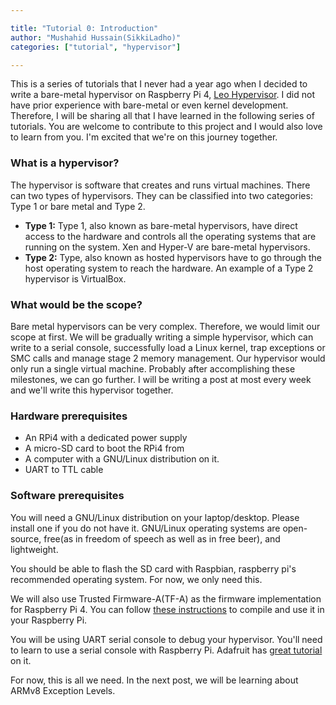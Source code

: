 ```yaml
---

title: "Tutorial 0: Introduction"
author: "Mushahid Hussain(SikkiLadho)"
categories: ["tutorial", "hypervisor"]

---
```

This is a series of tutorials that I never had a year ago when I decided to write a bare-metal hypervisor on Raspberry Pi 4, [Leo Hypervisor](http://gihtub.com/sikkiladho/leo). I did not have prior experience with bare-metal or even kernel development. Therefore, I will be sharing all that I have learned in the following series of tutorials. You are welcome to contribute to this project and I would also love to learn from you. I'm excited that we're on this journey together.

### What is a hypervisor?

The hypervisor is software that creates and runs virtual machines. There can two types of hypervisors. They can be classified into two categories: Type 1 or bare metal and Type 2.

 - **Type 1:** Type 1, also known as bare-metal hypervisors, have direct access to the hardware and controls all the operating systems that are running on the system.  Xen and Hyper-V are bare-metal hypervisors.
 - **Type 2:** Type, also known as hosted hypervisors have to go through the host operating system to reach the hardware. An example of a Type 2 hypervisor is VirtualBox.

 ### What would be the scope?
 Bare metal hypervisors can be very complex. Therefore, we would limit our scope at first. We will be gradually writing a simple hypervisor, which can write to a serial console, successfully load a Linux kernel, trap exceptions or SMC calls and manage stage 2 memory management. Our hypervisor would only run a single virtual machine. Probably after accomplishing these milestones, we can go further. I will be writing a post at most every week and we'll write this hypervisor together.
### Hardware prerequisites
 - An RPi4 with a dedicated power supply
 - A micro-SD card to boot the RPi4 from
 - A computer with a GNU/Linux distribution on it.
 - UART to TTL cable

### Software prerequisites
You will need a GNU/Linux distribution on your laptop/desktop. Please install one if you do not have it. GNU/Linux operating systems are open-source, free(as in freedom of speech as well as in free beer), and lightweight.

You should be able to flash the SD card with Raspbian, raspberry pi's recommended operating system. For now, we only need this.

We will also use Trusted Firmware-A(TF-A) as the firmware implementation for Raspberry Pi 4. You can follow [these instructions](https://trustedfirmware-a.readthedocs.io/en/latest/plat/rpi4.html) to compile and use it in your Raspberry Pi.

You will be using UART serial console to debug your hypervisor. You'll need to learn to use a serial console with Raspberry Pi. Adafruit has [great tutorial](https://learn.adafruit.com/adafruits-raspberry-pi-lesson-5-using-a-console-cable/overview) on it.

For now, this is all we need. In the next post, we will be learning about ARMv8 Exception Levels.
